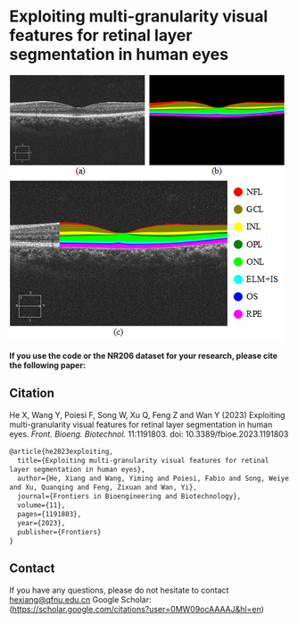 # Exploiting multi-granularity visual features for retinal layer segmentation in human eyes

![Image text](https://github.com/Medical-Image-Analysis/Retinal-layer-segmentation/blob/main/NR206%20dataset.png)

**If you use the code or the NR206 dataset for your research, please cite the following paper:**



## **Citation**

 He X, Wang Y, Poiesi F, Song W, Xu Q, Feng Z and Wan Y (2023) Exploiting multi-granularity visual features for retinal layer segmentation in human eyes. *Front. Bioeng. Biotechnol.* 11:1191803. doi: 10.3389/fbioe.2023.1191803

```
@article{he2023exploiting,
  title={Exploiting multi-granularity visual features for retinal layer segmentation in human eyes},
  author={He, Xiang and Wang, Yiming and Poiesi, Fabio and Song, Weiye and Xu, Quanqing and Feng, Zixuan and Wan, Yi},
  journal={Frontiers in Bioengineering and Biotechnology},
  volume={11},
  pages={1191803},
  year={2023},
  publisher={Frontiers}
}
```



## Contact

If you have any questions, please do not hesitate to contact hexiang@qfnu.edu.cn
Google Scholar: (https://scholar.google.com/citations?user=0MW09ocAAAAJ&hl=en)
